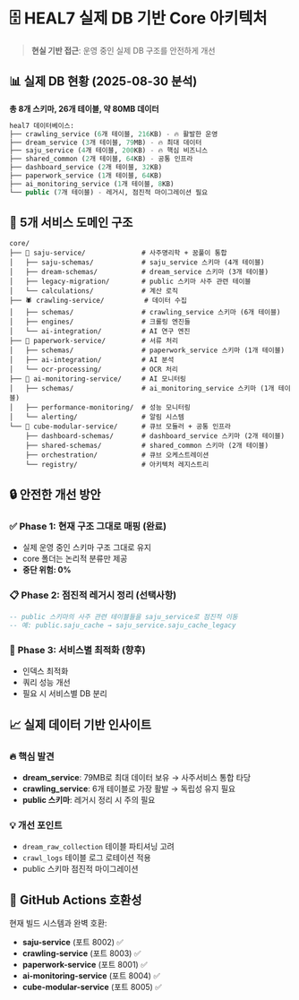 # 🗄️ HEAL7 실제 DB 기반 Core 아키텍처

> **현실 기반 접근**: 운영 중인 실제 DB 구조를 안전하게 개선

## 📊 **실제 DB 현황** (2025-08-30 분석)

**총 8개 스키마, 26개 테이블, 약 80MB 데이터**

```sql
heal7 데이터베이스:
├── crawling_service (6개 테이블, 216KB) - 🔥 활발한 운영
├── dream_service (3개 테이블, 79MB) - 🔥 최대 데이터
├── saju_service (4개 테이블, 200KB) - 🔥 핵심 비즈니스
├── shared_common (2개 테이블, 64KB) - 공통 인프라
├── dashboard_service (2개 테이블, 32KB)
├── paperwork_service (1개 테이블, 64KB) 
├── ai_monitoring_service (1개 테이블, 8KB)
└── public (7개 테이블) - 레거시, 점진적 마이그레이션 필요
```

## 🎯 **5개 서비스 도메인 구조**

```
core/
├── 🔮 saju-service/              # 사주명리학 + 꿈풀이 통합
│   ├── saju-schemas/            # saju_service 스키마 (4개 테이블)
│   ├── dream-schemas/           # dream_service 스키마 (3개 테이블)
│   ├── legacy-migration/        # public 스키마 사주 관련 테이블
│   └── calculations/            # 계산 로직
├── 🕷️ crawling-service/          # 데이터 수집
│   ├── schemas/                 # crawling_service 스키마 (6개 테이블)  
│   ├── engines/                 # 크롤링 엔진들
│   └── ai-integration/          # AI 연구 엔진
├── 📄 paperwork-service/         # 서류 처리
│   ├── schemas/                 # paperwork_service 스키마 (1개 테이블)
│   ├── ai-integration/          # AI 분석
│   └── ocr-processing/          # OCR 처리
├── 🧪 ai-monitoring-service/     # AI 모니터링  
│   ├── schemas/                 # ai_monitoring_service 스키마 (1개 테이블)
│   ├── performance-monitoring/  # 성능 모니터링
│   └── alerting/                # 알림 시스템
└── 🎼 cube-modular-service/      # 큐브 모듈러 + 공통 인프라
    ├── dashboard-schemas/       # dashboard_service 스키마 (2개 테이블)
    ├── shared-schemas/          # shared_common 스키마 (2개 테이블)
    ├── orchestration/           # 큐브 오케스트레이션
    └── registry/                # 아키텍처 레지스트리
```

## 🔒 **안전한 개선 방안**

### ✅ **Phase 1: 현재 구조 그대로 매핑** (완료)
- 실제 운영 중인 스키마 구조 그대로 유지
- core 폴더는 논리적 분류만 제공
- **중단 위험: 0%**

### 📋 **Phase 2: 점진적 레거시 정리** (선택사항)
```sql
-- public 스키마의 사주 관련 테이블들을 saju_service로 점진적 이동
-- 예: public.saju_cache → saju_service.saju_cache_legacy
```

### 🚀 **Phase 3: 서비스별 최적화** (향후)
- 인덱스 최적화
- 쿼리 성능 개선
- 필요 시 서비스별 DB 분리

## 📈 **실제 데이터 기반 인사이트**

### 🔥 **핵심 발견**
- **dream_service**: 79MB로 최대 데이터 보유 → 사주서비스 통합 타당
- **crawling_service**: 6개 테이블로 가장 활발 → 독립성 유지 필요
- **public 스키마**: 레거시 정리 시 주의 필요

### 💡 **개선 포인트**
- `dream_raw_collection` 테이블 파티셔닝 고려
- `crawl_logs` 테이블 로그 로테이션 적용
- public 스키마 점진적 마이그레이션

## 🎯 **GitHub Actions 호환성**

현재 빌드 시스템과 완벽 호환:
- **saju-service** (포트 8002) ✅
- **crawling-service** (포트 8003) ✅  
- **paperwork-service** (포트 8001) ✅
- **ai-monitoring-service** (포트 8004) ✅
- **cube-modular-service** (포트 8005) ✅